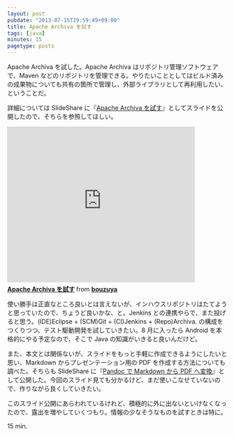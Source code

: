 ```yaml
---
layout: post
pubdate: "2013-07-15T19:59:49+09:00"
title: Apache Archiva を試す
tags: [java]
minutes: 15
pagetype: posts
---
```

Apache Archiva を試した。Apache Archiva はリポジトリ管理ソフトウェアで、Maven などのリポジトリを管理できる。やりたいこととしてはビルド済みの成果物についても共有の箇所で管理し、外部ライブラリとして再利用したい、ということだ。

詳細については SlideShare に『[Apache Archiva を試す][slideshare-apache-archiva]』としてスライドを公開したので、そちらを参照してほしい。

<iframe src="http://www.slideshare.net/slideshow/embed_code/24241180" width="427" height="356" frameborder="0" marginwidth="0" marginheight="0" scrolling="no" style="border:1px solid #CCC;border-width:1px 1px 0;margin-bottom:5px" allowfullscreen webkitallowfullscreen mozallowfullscreen> </iframe> <div style="margin-bottom:5px"> <strong> <a href="http://www.slideshare.net/bouzuya/apache-archiva" title="Apache Archiva を試す" target="_blank">Apache Archiva を試す</a> </strong> from <strong><a href="http://www.slideshare.net/bouzuya" target="_blank">bouzuya</a></strong> </div>

使い勝手は正直なところ良いとは言えないが、インハウスリポジトリはたてようと思っていたので、ちょうど良いかな、と。Jenkins との連携やらで、また投げると思う。(IDE)Eclipse + (SCM)Git + (CI)Jenkins + (Repo)Archiva. の構成をつくりつつ、テスト駆動開発を試していきたい。8 月に入ったら Android を本格的にやる予定なので、そこで Java の知識がいきると良いんだけど。

また、本文とは関係ないが、スライドをもっと手軽に作成できるようにしたいと思い、Markdown からプレゼンテーション用の PDF を作成する方法についても調べた。そちらも SlideShare に『[Pandoc で Markdown から PDF へ変換][slideshare-pandoc-markdown-to-pdf]』として公開した。今回のスライド見ても分かるけど、まだ使いこなせていないので、作りながら良くしていきたい。

このスライド公開にあらわれているけれど、積極的に外に出ないといけなくなったので、露出を増やしていくつもり。情報の少なそうなものを試すときは特に。

15 min.

[slideshare-apache-archiva]: http://www.slideshare.net/bouzuya/apache-archiva
[slideshare-pandoc-markdown-to-pdf]: http://www.slideshare.net/bouzuya/pandoc-beamermarkdowntopdf

